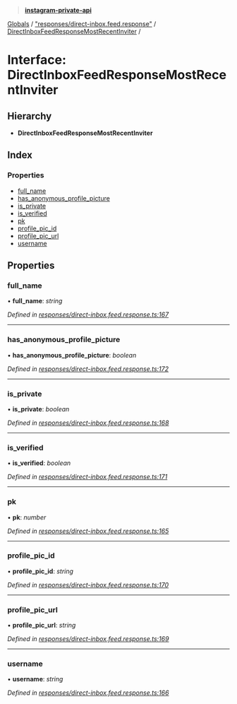 > **[instagram-private-api](../README.md)**

[Globals](../README.md) / ["responses/direct-inbox.feed.response"](../modules/_responses_direct_inbox_feed_response_.md) / [DirectInboxFeedResponseMostRecentInviter](_responses_direct_inbox_feed_response_.directinboxfeedresponsemostrecentinviter.md) /

# Interface: DirectInboxFeedResponseMostRecentInviter

## Hierarchy

- **DirectInboxFeedResponseMostRecentInviter**

## Index

### Properties

- [full_name](_responses_direct_inbox_feed_response_.directinboxfeedresponsemostrecentinviter.md#full_name)
- [has_anonymous_profile_picture](_responses_direct_inbox_feed_response_.directinboxfeedresponsemostrecentinviter.md#has_anonymous_profile_picture)
- [is_private](_responses_direct_inbox_feed_response_.directinboxfeedresponsemostrecentinviter.md#is_private)
- [is_verified](_responses_direct_inbox_feed_response_.directinboxfeedresponsemostrecentinviter.md#is_verified)
- [pk](_responses_direct_inbox_feed_response_.directinboxfeedresponsemostrecentinviter.md#pk)
- [profile_pic_id](_responses_direct_inbox_feed_response_.directinboxfeedresponsemostrecentinviter.md#profile_pic_id)
- [profile_pic_url](_responses_direct_inbox_feed_response_.directinboxfeedresponsemostrecentinviter.md#profile_pic_url)
- [username](_responses_direct_inbox_feed_response_.directinboxfeedresponsemostrecentinviter.md#username)

## Properties

### full_name

• **full_name**: _string_

_Defined in [responses/direct-inbox.feed.response.ts:167](https://github.com/realinstadude/instagram-private-api/blob/4ae8fec/src/responses/direct-inbox.feed.response.ts#L167)_

---

### has_anonymous_profile_picture

• **has_anonymous_profile_picture**: _boolean_

_Defined in [responses/direct-inbox.feed.response.ts:172](https://github.com/realinstadude/instagram-private-api/blob/4ae8fec/src/responses/direct-inbox.feed.response.ts#L172)_

---

### is_private

• **is_private**: _boolean_

_Defined in [responses/direct-inbox.feed.response.ts:168](https://github.com/realinstadude/instagram-private-api/blob/4ae8fec/src/responses/direct-inbox.feed.response.ts#L168)_

---

### is_verified

• **is_verified**: _boolean_

_Defined in [responses/direct-inbox.feed.response.ts:171](https://github.com/realinstadude/instagram-private-api/blob/4ae8fec/src/responses/direct-inbox.feed.response.ts#L171)_

---

### pk

• **pk**: _number_

_Defined in [responses/direct-inbox.feed.response.ts:165](https://github.com/realinstadude/instagram-private-api/blob/4ae8fec/src/responses/direct-inbox.feed.response.ts#L165)_

---

### profile_pic_id

• **profile_pic_id**: _string_

_Defined in [responses/direct-inbox.feed.response.ts:170](https://github.com/realinstadude/instagram-private-api/blob/4ae8fec/src/responses/direct-inbox.feed.response.ts#L170)_

---

### profile_pic_url

• **profile_pic_url**: _string_

_Defined in [responses/direct-inbox.feed.response.ts:169](https://github.com/realinstadude/instagram-private-api/blob/4ae8fec/src/responses/direct-inbox.feed.response.ts#L169)_

---

### username

• **username**: _string_

_Defined in [responses/direct-inbox.feed.response.ts:166](https://github.com/realinstadude/instagram-private-api/blob/4ae8fec/src/responses/direct-inbox.feed.response.ts#L166)_
